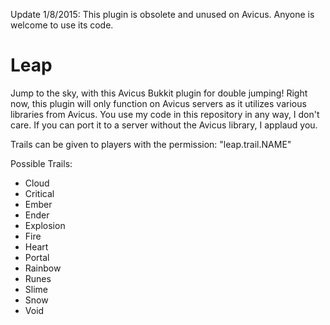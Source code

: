Update 1/8/2015: This plugin is obsolete and unused on Avicus. Anyone is welcome to use its code.

Leap
====

Jump to the sky, with this Avicus Bukkit plugin for double jumping! Right now, this plugin will only function on Avicus servers as it utilizes various libraries from Avicus. You use my code in this repository in any way, I don't care. If you can port it to a server without the Avicus library, I applaud you.

Trails can be given to players with the permission: "leap.trail.NAME"

Possible Trails:

* Cloud
* Critical
* Ember
* Ender
* Explosion
* Fire
* Heart
* Portal
* Rainbow
* Runes
* Slime
* Snow
* Void
